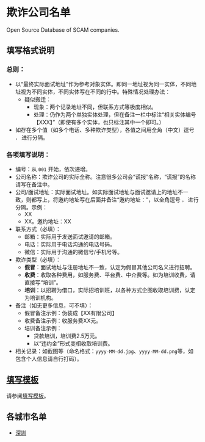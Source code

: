 # 欺诈公司名单
Open Source Database of SCAM companies.

## 填写格式说明

### 总则：

- 以“最终实际面试地址”作为参考对象实体。即同一地址视为同一实体，不同地址视为不同实体，不同实体写在不同的行中。特殊情况处理办法：
  - 疑似搬迁：
    - 现象：两个记录地址不同，但联系方式等极度相似。
    - 处理：仍作为两个单独实体处理，但在备注一栏中标注“相关实体编号【XXX】”（即使有多个实体，也只标注其中一个即可。）
- 如存在多个值（如多个电话、多种欺诈类型），各值之间用全角（中文）逗号 `，` 进行分隔。

### 各项填写说明：

- 编号：从 `001` 开始，依次递增。
- 公司名称：欺诈公司的实际全称。注意很多公司会“谎报”名称，“谎报”的名称请写在备注中。
- 公司/面试地址：实际面试地址。如实际面试地址与面试邀请上的地址不一致，则都写上，将邀约地址写在后面并备注“邀约地址：”，以全角逗号 `，` 进行分隔。示例：
  - XX
  - XX。邀约地址：XX
- 联系方式（必填）：
  - 邮箱：实际用于发送面试邀请的邮箱。
  - 电话：实际用于电话沟通的电话号码。
  - 微信：实际用于沟通的微信号/手机号等。
- 欺诈类型（必填）：
  - **假冒**：面试地址与注册地址不一致，认定为假冒其他公司名义进行招聘。
  - **收费**：收取各种费用，如服务费、平台费、中介费等。如为培训收费，请直接写“培训”。
  - **培训**：以招聘为借口，实际招培训班，以各种方式企图收取培训费，认定为培训机构。
- 备注（如无更多信息，可不填）：
  - 假冒备注示例：伪装成【XX有限公司】
  - 收费备注示例：收服务费XX元。
  - 培训备注示例：
    - 贷款培训，培训费2.5万元。
    - 以“违约金”形式变相收取培训费。
- 相关记录：如截图等（命名格式：`yyyy-MM-dd.jpg`、`yyyy-MM-dd.png`等，如包含个人信息请自行打码）。

## [填写模板](./cities/Template.md)

请参阅[填写模板](./cities/Template.md)。

## 各城市名单

- [深圳](./cities/Shenzhen_深圳.md)
